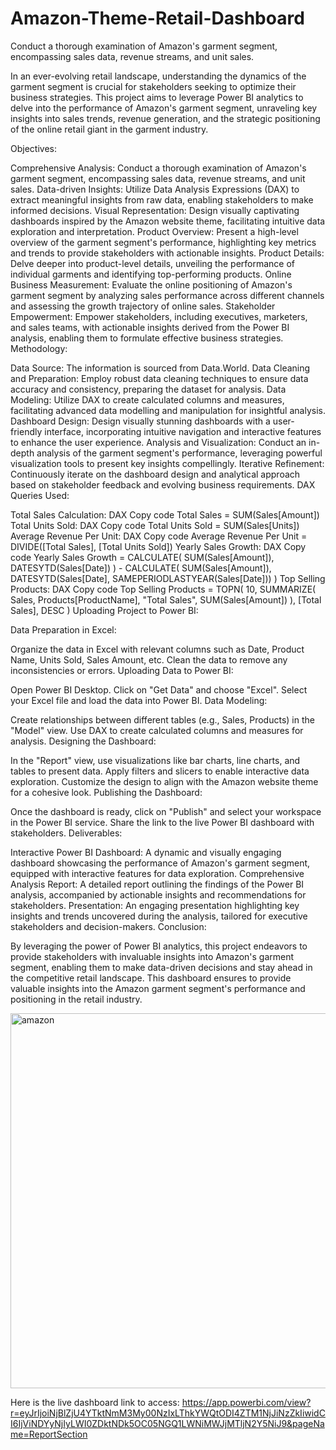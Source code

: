 # Amazon-Theme-Retail-Dashboard
Conduct a thorough examination of Amazon's garment segment, encompassing sales data, revenue streams, and unit sales.

In an ever-evolving retail landscape, understanding the dynamics of the garment segment is crucial for stakeholders seeking to optimize their business strategies. This project aims to leverage Power BI analytics to delve into the performance of Amazon's garment segment, unraveling key insights into sales trends, revenue generation, and the strategic positioning of the online retail giant in the garment industry.

Objectives:

Comprehensive Analysis: Conduct a thorough examination of Amazon's garment segment, encompassing sales data, revenue streams, and unit sales.
Data-driven Insights: Utilize Data Analysis Expressions (DAX) to extract meaningful insights from raw data, enabling stakeholders to make informed decisions.
Visual Representation: Design visually captivating dashboards inspired by the Amazon website theme, facilitating intuitive data exploration and interpretation.
Product Overview: Present a high-level overview of the garment segment's performance, highlighting key metrics and trends to provide stakeholders with actionable insights.
Product Details: Delve deeper into product-level details, unveiling the performance of individual garments and identifying top-performing products.
Online Business Measurement: Evaluate the online positioning of Amazon's garment segment by analyzing sales performance across different channels and assessing the growth trajectory of online sales.
Stakeholder Empowerment: Empower stakeholders, including executives, marketers, and sales teams, with actionable insights derived from the Power BI analysis, enabling them to formulate effective business strategies.
Methodology:

Data Source: The information is sourced from Data.World.
Data Cleaning and Preparation: Employ robust data cleaning techniques to ensure data accuracy and consistency, preparing the dataset for analysis.
Data Modeling: Utilize DAX to create calculated columns and measures, facilitating advanced data modelling and manipulation for insightful analysis.
Dashboard Design: Design visually stunning dashboards with a user-friendly interface, incorporating intuitive navigation and interactive features to enhance the user experience.
Analysis and Visualization: Conduct an in-depth analysis of the garment segment's performance, leveraging powerful visualization tools to present key insights compellingly.
Iterative Refinement: Continuously iterate on the dashboard design and analytical approach based on stakeholder feedback and evolving business requirements.
DAX Queries Used:

Total Sales Calculation:
DAX
Copy code
Total Sales = SUM(Sales[Amount])
Total Units Sold:
DAX
Copy code
Total Units Sold = SUM(Sales[Units])
Average Revenue Per Unit:
DAX
Copy code
Average Revenue Per Unit = DIVIDE([Total Sales], [Total Units Sold])
Yearly Sales Growth:
DAX
Copy code
Yearly Sales Growth = 
CALCULATE(
    SUM(Sales[Amount]),
    DATESYTD(Sales[Date])
) - 
CALCULATE(
    SUM(Sales[Amount]),
    DATESYTD(Sales[Date], SAMEPERIODLASTYEAR(Sales[Date]))
)
Top Selling Products:
DAX
Copy code
Top Selling Products = 
TOPN(
    10,
    SUMMARIZE(
        Sales,
        Products[ProductName],
        "Total Sales", SUM(Sales[Amount])
    ),
    [Total Sales], DESC
)
Uploading Project to Power BI:

Data Preparation in Excel:

Organize the data in Excel with relevant columns such as Date, Product Name, Units Sold, Sales Amount, etc.
Clean the data to remove any inconsistencies or errors.
Uploading Data to Power BI:

Open Power BI Desktop.
Click on "Get Data" and choose "Excel".
Select your Excel file and load the data into Power BI.
Data Modeling:

Create relationships between different tables (e.g., Sales, Products) in the "Model" view.
Use DAX to create calculated columns and measures for analysis.
Designing the Dashboard:

In the "Report" view, use visualizations like bar charts, line charts, and tables to present data.
Apply filters and slicers to enable interactive data exploration.
Customize the design to align with the Amazon website theme for a cohesive look.
Publishing the Dashboard:

Once the dashboard is ready, click on "Publish" and select your workspace in the Power BI service.
Share the link to the live Power BI dashboard with stakeholders.
Deliverables:

Interactive Power BI Dashboard: A dynamic and visually engaging dashboard showcasing the performance of Amazon's garment segment, equipped with interactive features for data exploration.
Comprehensive Analysis Report: A detailed report outlining the findings of the Power BI analysis, accompanied by actionable insights and recommendations for stakeholders.
Presentation: An engaging presentation highlighting key insights and trends uncovered during the analysis, tailored for executive stakeholders and decision-makers.
Conclusion:

By leveraging the power of Power BI analytics, this project endeavors to provide stakeholders with invaluable insights into Amazon's garment segment, enabling them to make data-driven decisions and stay ahead in the competitive retail landscape. This dashboard ensures to provide valuable insights into the Amazon garment segment's performance and positioning in the retail industry.

<img width="600" alt="amazon" src="https://github.com/baabhishek/Amazon-Theme-Retail-Dashboard/assets/165395155/08de5926-5452-4d48-8cbb-58af4a0d56ba">


Here is the live dashboard link to access:
https://app.powerbi.com/view?r=eyJrIjoiNjBlZjU4YTktNmM3My00NzIxLThkYWQtODI4ZTM1NjJiNzZkIiwidCI6IjViNDYyNjIyLWI0ZDktNDk5OC05NGQ1LWNiMWJjMTljN2Y5NiJ9&pageName=ReportSection
